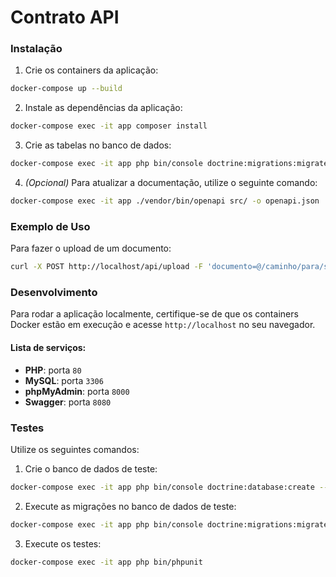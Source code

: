 # Contrato API

### Instalação

1. Crie os containers da aplicação:

```sh
docker-compose up --build
```

2. Instale as dependências da aplicação:

```sh
docker-compose exec -it app composer install
```

3. Crie as tabelas no banco de dados:

```sh
docker-compose exec -it app php bin/console doctrine:migrations:migrate
```

4. _(Opcional)_ Para atualizar a documentação, utilize o seguinte comando:

```sh
docker-compose exec -it app ./vendor/bin/openapi src/ -o openapi.json
```

### Exemplo de Uso

Para fazer o upload de um documento:

```sh
curl -X POST http://localhost/api/upload -F 'documento=@/caminho/para/seu/documento.png'
```

### Desenvolvimento

Para rodar a aplicação localmente, certifique-se de que os containers Docker estão em execução e acesse `http://localhost` no seu navegador.

#### Lista de serviços:

- **PHP**: porta `80`
- **MySQL**: porta `3306`
- **phpMyAdmin**: porta `8000`
- **Swagger**: porta `8080`

### Testes

Utilize os seguintes comandos:

1. Crie o banco de dados de teste:

```sh
docker-compose exec -it app php bin/console doctrine:database:create --env=test
```

2. Execute as migrações no banco de dados de teste:

```sh
docker-compose exec -it app php bin/console doctrine:migrations:migrate --env=test
```

3. Execute os testes:

```sh
docker-compose exec -it app php bin/phpunit
```
